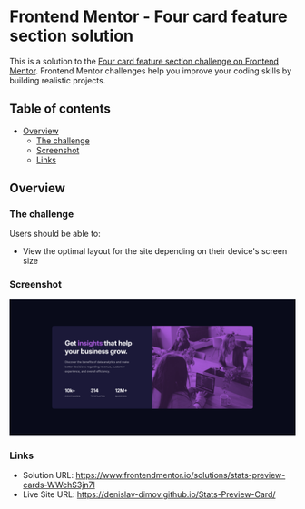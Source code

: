 # Frontend Mentor - Four card feature section solution

This is a solution to the [Four card feature section challenge on Frontend Mentor](https://www.frontendmentor.io/challenges/four-card-feature-section-weK1eFYK). Frontend Mentor challenges help you improve your coding skills by building realistic projects.

## Table of contents

-   [Overview](#overview)
    -   [The challenge](#the-challenge)
    -   [Screenshot](#screenshot)
    -   [Links](#links)

## Overview

### The challenge

Users should be able to:

-   View the optimal layout for the site depending on their device's screen size

### Screenshot

![](./design/screenshot.png)

### Links

-   Solution URL: https://www.frontendmentor.io/solutions/stats-preview-cards-WWchS3jn7l
-   Live Site URL: https://denislav-dimov.github.io/Stats-Preview-Card/
